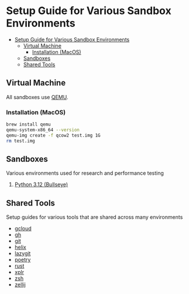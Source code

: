 # Setup Guide for Various Sandbox Environments

<!--toc:start-->

- [Setup Guide for Various Sandbox Environments](#setup-guide-for-various-sandbox-environments)
  - [Virtual Machine](#virtual-machine)
    - [Installation (MacOS)](#installation-macos)
  - [Sandboxes](#sandboxes)
  - [Shared Tools](#shared-tools)
  <!--toc:end-->

## Virtual Machine

All sandboxes use [QEMU](https://www.qemu.org).

### Installation (MacOS)

```sh
brew install qemu
qemu-system-x86_64 --version
qemu-img create -f qcow2 test.img 1G
rm test.img
```

## Sandboxes

Various environments used for research and performance testing

1. [Python 3.12 (Bullseye)](./box/py3.12.8)

## Shared Tools

Setup guides for various tools that are shared across many environments

- [gcloud](./tools/gcloud)
- [gh](./tools/gh)
- [git](./tools/git)
- [helix](./tools/helix)
- [lazygit](./tools/lazygit)
- [poetry](./tools/poetry)
- [rust](./tools/rust)
- [xplr](./tools/xplr)
- [zsh](./tools/zsh)
- [zellij](./tools/zellij)
